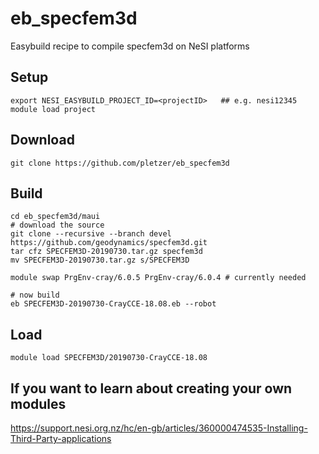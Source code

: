 # eb_specfem3d

Easybuild recipe to compile specfem3d on NeSI platforms

## Setup

```
export NESI_EASYBUILD_PROJECT_ID=<projectID>   ## e.g. nesi12345
module load project
```

## Download

```
git clone https://github.com/pletzer/eb_specfem3d
```

## Build

```
cd eb_specfem3d/maui
# download the source
git clone --recursive --branch devel https://github.com/geodynamics/specfem3d.git
tar cfz SPECFEM3D-20190730.tar.gz specfem3d
mv SPECFEM3D-20190730.tar.gz s/SPECFEM3D

module swap PrgEnv-cray/6.0.5 PrgEnv-cray/6.0.4 # currently needed

# now build
eb SPECFEM3D-20190730-CrayCCE-18.08.eb --robot
```

## Load

```
module load SPECFEM3D/20190730-CrayCCE-18.08
```

## If you want to learn about creating your own modules

https://support.nesi.org.nz/hc/en-gb/articles/360000474535-Installing-Third-Party-applications
